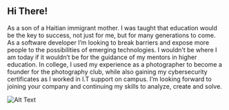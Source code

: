
## Hi There!
<p> As a son of a Haitian immigrant mother. I was taught that education would be the key to success, not just for me, but for many generations to come. As a software developer I’m looking to break barriers and expose more people to the possibilities of emerging technologies. I wouldn’t be where I am today if it wouldn’t be for the guidance of my mentors in higher education. In college, I used my experience as a photographer to become a founder for the photography club, while also gaining my cybersecurity certificates as I worked in I.T support on campus. I’m looking forward to joining your company and continuing my skills to analyze, create and solve. </p>

 ![Alt Text](https://github.com/JohnbelMDev/Techcrunch-Responsive/blob/master/Tech.gif)
